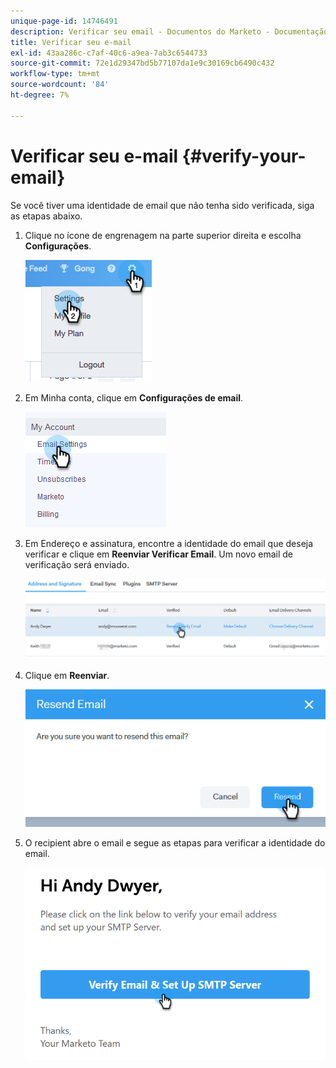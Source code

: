 ```yaml
---
unique-page-id: 14746491
description: Verificar seu email - Documentos do Marketo - Documentação do produto
title: Verificar seu e-mail
exl-id: 43aa286c-c7af-40c6-a9ea-7ab3c6544733
source-git-commit: 72e1d29347bd5b77107da1e9c30169cb6490c432
workflow-type: tm+mt
source-wordcount: '84'
ht-degree: 7%

---
```


# Verificar seu e-mail {#verify-your-email}

Se você tiver uma identidade de email que não tenha sido verificada, siga as etapas abaixo.

1. Clique no ícone de engrenagem na parte superior direita e escolha **Configurações**.

   ![](assets/verify-your-email-1.png)

1. Em Minha conta, clique em **Configurações de email**.

   ![](assets/verify-your-email-2.png)

1. Em Endereço e assinatura, encontre a identidade do email que deseja verificar e clique em **Reenviar Verificar Email**. Um novo email de verificação será enviado.

   ![](assets/verify-your-email-3.png)

1. Clique em **Reenviar**.

   ![](assets/verify-your-email-4.png)

1. O recipient abre o email e segue as etapas para verificar a identidade do email.

   ![](assets/verify-your-email-5.png)
